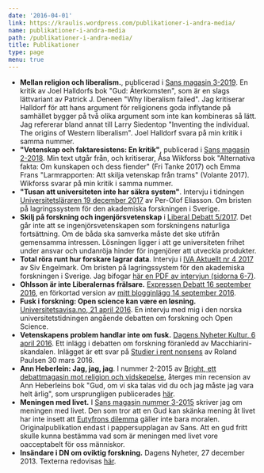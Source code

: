 ```yaml
---
date: '2016-04-01'
link: https://kraulis.wordpress.com/publikationer-i-andra-media/
name: publikationer-i-andra-media
path: /publikationer-i-andra-media/
title: Publikationer
type: page
menu: true
---
```

- **Mellan religion och liberalism.**, publicerad i [Sans magasin 3-2019](https://fritanke.se/sans/sans-nr-3-%E2%80%A2-2019/). En kritik av Joel Halldorfs bok "Gud: Återkomsten", som är en slags lättvariant av Patrick J. Deneen "Why liberalism failed". Jag kritiserar Halldorf för att hans argument för religionens goda inflytande på samhället bygger på två olika argument som inte kan kombineras så lätt. Jag refererar bland annat till Larry Siedentop "Inventing the individual. The origins of Western liberalism". Joel Halldorf svara på min kritik i samma nummer.
- **"Vetenskap och faktaresistens: En kritik"**, publicerad i [Sans magasin 2-2018](http://fritanke.se/sans/sans-nr-2-%E2%80%A2-2018/). Min text utgår från, och kritiserar, Åsa Wikforss bok "Alternativa fakta: Om kunskapen och dess fiender" (Fri Tanke 2017) och Emma Frans "Larmrapporten: Att skilja vetenskap från trams" (Volante 2017). Wikforss svarar på min kritik i samma nummer.
- **"Tusan att universiteten inte har säkra system"**. Intervju i tidningen [Universitetsläraren 19 december 2017](https://universitetslararen.se/2017/12/19/tusan-att-universiteten-inte-har-sakra-system/) av Per-Olof Eliasson. Om bristen på lagringssystem för den akademiska forskningen i Sverige.
- **Skilj på forskning och ingenjörsvetenskap** i [Liberal Debatt 5/2017](http://www.liberaldebatt.se/2017/12/skilj-pa-forskning-och-ingenjorsvetenskap/). Det går inte att se ingenjörsvetenskapen som forskningens naturliga fortsättning. Om de båda ska samverka måste det ske utifrån gemensamma intressen. Lösningen ligger i att ge universiteten frihet under ansvar och undanröja hinder för ingenjörer att utveckla produkter.
- **Total röra runt hur forskare lagrar data**. Intervju i [IVA Aktuellt nr 4 2017](https://www.iva.se/publicerat/iva-aktuellt-nr-4-2017/) av Siv Engelmark. Om bristen på lagringssystem för den akademiska forskningen i Sverige. Jag bifogar [här en PDF av intervjun (sidorna 6-7)](/posts/iva-nr-4-2017-web-p5-6.pdf).
- **Ohlsson är inte Liberalernas frälsare.** [Expressen Debatt 16 september 2016](http://www.expressen.se/debatt/ohlsson-ar-inte-liberalernas-fralsare/), en förkortad version av [mitt blogginlägg 14 september 2016](/posts/).
- **Fusk i forskning: Open science kan være en løsning.** [Universitetsavisa.no, 21 april 2016](http://www.universitetsavisa.no/forskning/2016/04/21/Fusk-i-forskning-Open-science-kan-v%C3%A6re-en-l%C3%B8sning-56880.ece). En intervju med mig i den norska universitetstidningen angående debatten om forskning och Open Science.
- **Vetenskapens problem handlar inte om fusk.** [Dagens Nyheter Kultur, 6 april 2016](http://www.dn.se/kultur-noje/kulturdebatt/vetenskapens-problem-handlar-inte-om-fusk/). Ett inlägg i debatten om forskning föranledd av Macchiarini-skandalen. Inlägget är ett svar på [Studier i rent nonsens](http://www.dn.se/kultur-noje/kulturdebatt/studier-i-rent-nonsens/) av Roland Paulsen 30 mars 2016.
- **Ann Heberlein: Jag, jag, jag**. I nummer 2-2015 av [Bright, ett debattmagasin mot religion och vidskepelse](http://www.brightmagasin.se/), återges min recension av Ann Heberleins bok "Gud, om vi ska talas vid du och jag måste jag vara helt ärlig", som ursprungligen publicerades [här](/posts/).
- **Meningen med livet.** I [Sans magasin nummer 3-2015](http://www.fritanke.se/sans/nr-3-2015/) skriver jag om meningen med livet. Den som tror att en Gud kan skänka mening åt livet har inte insett att [Eutyfrons dilemma](/posts/) gäller inte bara moralen. Originalpublikation endast i pappersupplagan av Sans. Att en gud fritt skulle kunna bestämma vad som är meningen med livet vore oacceptabelt för oss människor.
- **Insändare i DN om oviktig forskning.** Dagens Nyheter, 27 december 2013. Texterna redovisas [här](/posts/).
